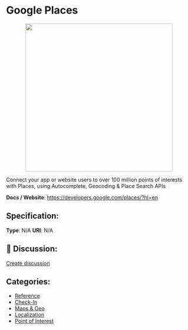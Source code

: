 # Google Places
<p align="center">
    <img width="400" src="https://raw.githubusercontent.com/apis-list/apis-list/main/apis/google-places/logo_256x256.png" />
</p>

Connect your app or website users to over 100 million points of interests with Places, using Autocomplete, Geocoding & Place Search APIs

**Docs / Website**: https://developers.google.com/places/?hl=en

## Specification:
**Type**:  N/A 
**URI**:  N/A 

## 💬 Discussion:
[Create discussion](https://github.com/apis-list/apis-list/discussions/new)

## Categories:
- [Reference](https://github.com/apis-list/apis-list#reference)
- [Check-In](https://github.com/apis-list/apis-list#check-in)
- [Maps & Geo](https://github.com/apis-list/apis-list#maps-and-geo)
- [Localization](https://github.com/apis-list/apis-list#localization)
- [Point of Interest](https://github.com/apis-list/apis-list#point-of-interest)



